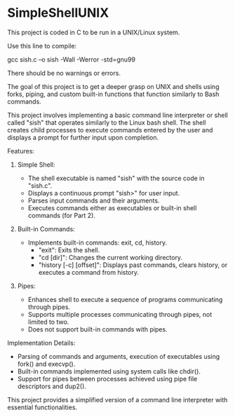 # SimpleShellUNIX

This project is coded in C to be run in a UNIX/Linux system.

Use this line to compile: 

  gcc sish.c –o sish -Wall -Werror -std=gnu99

There should be no warnings or errors. 


The goal of this project is to get a deeper grasp on UNIX and shells using forks, piping, and custom built-in functions that function similarly to Bash commands.

This project involves implementing a basic command line interpreter or shell called "sish" that operates similarly to the Linux bash shell. The shell creates child processes to execute commands entered by the user and displays a prompt for further input upon completion. 

  Features:

1. Simple Shell:
   - The shell executable is named "sish" with the source code in "sish.c".
   - Displays a continuous prompt "sish>" for user input.
   - Parses input commands and their arguments.
   - Executes commands either as executables or built-in shell commands (for Part 2).

2. Built-in Commands:
   - Implements built-in commands: exit, cd, history.
     - "exit": Exits the shell.
     - "cd [dir]": Changes the current working directory.
     - "history [-c] [offset]": Displays past commands, clears history, or executes a command from history.

3. Pipes:
   - Enhances shell to execute a sequence of programs communicating through pipes.
   - Supports multiple processes communicating through pipes, not limited to two.
   - Does not support built-in commands with pipes.

Implementation Details:
- Parsing of commands and arguments, execution of executables using fork() and execvp().
- Built-in commands implemented using system calls like chdir().
- Support for pipes between processes achieved using pipe file descriptors and dup2().

This project provides a simplified version of a command line interpreter with essential functionalities. 
